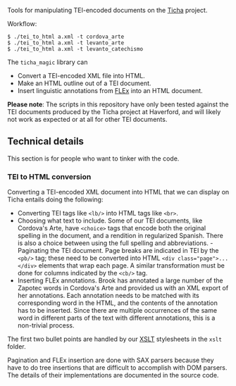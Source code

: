 Tools for manipulating TEI-encoded documents on the [Ticha](https://ticha.haverford.edu) project.

Workflow:
```shell
$ ./tei_to_html a.xml -t cordova_arte
$ ./tei_to_html a.xml -t levanto_arte
$ ./tei_to_html a.xml -t levanto_catechismo
```

The `ticha_magic` library can
  - Convert a TEI-encoded XML file into HTML.
  - Make an HTML outline out of a TEI document.
  - Insert linguistic annotations from [FLEx](https://software.sil.org/fieldworks/) into an HTML document.

**Please note**: The scripts in this repository have only been tested against the TEI documents produced by the Ticha project at Haverford, and will likely not work as expected or at all for other TEI documents.


## Technical details
This section is for people who want to tinker with the code.

### TEI to HTML conversion
Converting a TEI-encoded XML document into HTML that we can display on Ticha entails doing the following:

- Converting TEI tags like `<lb/>` into HTML tags like `<br>`.
- Choosing what text to include. Some of our TEI documents, like Cordova's Arte, have `<choice>` tags that encode both the original spelling in the document, and a rendition in regularized Spanish. There is also a choice between using the full spelling and abbreviations.  - Paginating the TEI document. Page breaks are indicated in TEI by the `<pb/>` tag; these need to be converted into HTML `<div class="page">...</div>` elements that wrap each page. A similar transformation must be done for columns indicated by the `<cb/>` tag.
- Inserting FLEx annotations. Brook has annotated a large number of the Zapotec words in Cordova's Arte and provided us with an XML export of her annotations. Each annotation needs to be matched with its corresponding word in the HTML, and the contents of the annotation has to be inserted.  Since there are multiple occurrences of the same word in different parts of the text with different annotations, this is a non-trivial process.

The first two bullet points are handled by our [XSLT](https://en.wikipedia.org/wiki/XSLT) stylesheets in the `xslt` folder.

Pagination and FLEx insertion are done with SAX parsers because they have to do tree insertions that are difficult to accomplish with DOM parsers. The details of their implementations are documented in the source code.
